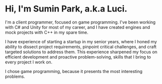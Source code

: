 # Hi, I'm Sumin Park, a.k.a Luci.

I'm a client programmer, focused on game programming.
I've been working with C# and Unity for most of my career, and I have created engines and mock projects with C++ in my spare time.

I have experience of starting a startup in my senior years, where I honed my ability to dissect project requirements, pinpoint critical challenges, and craft targeted solutions to address them. This experience sharpened my focus on efficient development and proactive problem-solving, skills that I bring to every project I work on.

I chose game programming, because it presents the most interesting problems.
